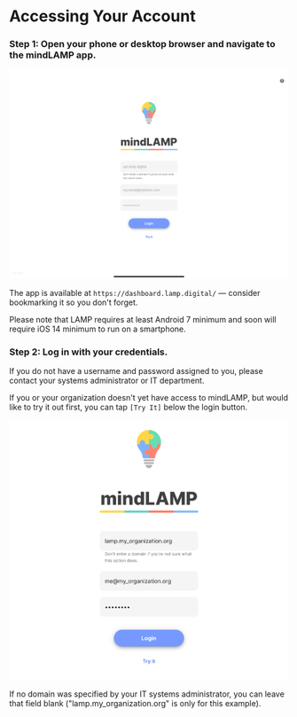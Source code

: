 # Accessing Your Account

### Step 1: Open your phone or desktop browser and navigate to the mindLAMP app.

![](assets/login.png)

The app is available at `https://dashboard.lamp.digital/` — consider bookmarking it so you don't forget.

Please note that LAMP requires at least Android 7 minimum and soon will require iOS 14 minimum to run on a smartphone.

### Step 2: Log in with your credentials.

If you do not have a username and password assigned to you, please contact your systems administrator or IT department.

If you or your organization doesn't yet have access to mindLAMP, but would like to try it out first, you can tap `[Try It]` below the login button.

![](assets/Screen_Shot_2020-10-02_at_2.03.53_PM.png)

If no domain was specified by your IT systems administrator, you can leave that field blank ("lamp.my_organization.org" is only for this example).
